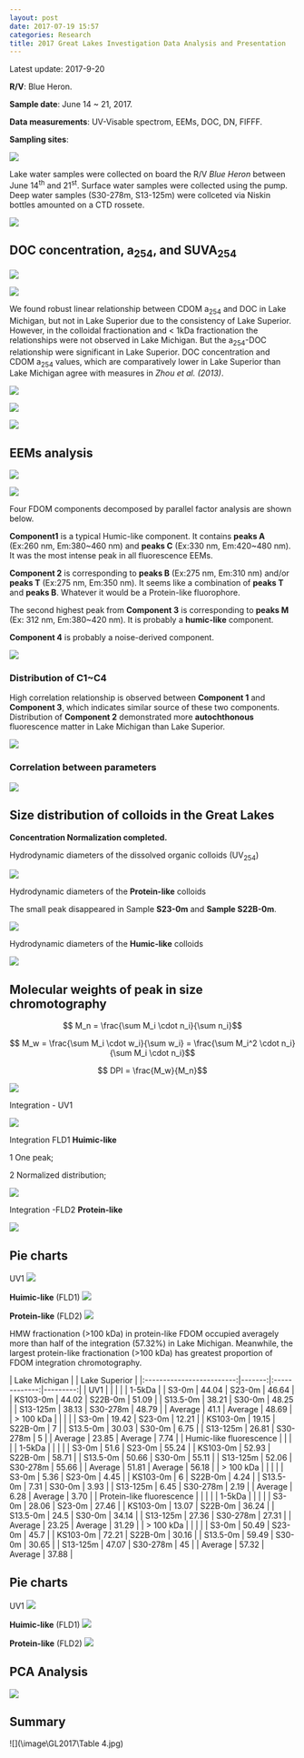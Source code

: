 ```yaml
---
layout: post
date: 2017-07-19 15:57
categories: Research
title: 2017 Great Lakes Investigation Data Analysis and Presentation
---
```


<style>
table{
    border-collapse: collapse;
    border-spacing: 0;
    border:2px solid #000000;
}

th{
    border:2px solid #000000;
}

td{
    border:1px solid #000001;
}
</style>

Latest update: 2017-9-20

**R/V**: Blue Heron.

**Sample date**: June 14 ~ 21, 2017.

**Data measurements**: UV-Visable spectrom, EEMs, DOC, DN, FlFFF.

**Sampling sites**:

![](\image\GL2017\Sampling_map2.jpg)


Lake water samples were collected on board the R/V _Blue Heron_ between June 14<sup>th</sup> and 21<sup>st</sup>. Surface water samples were collected using the pump. Deep water samples (S30-278m, S13-125m) were collceted via Niskin bottles amounted on a CTD rossete.

![](\image\GL2017\Table-1.jpg)

## DOC concentration, a<sub>254</sub>, and SUVA<sub>254</sub>

![](\image\GL2017\Graph1.jpg)


![](\image\GL2017\Graph245.jpg)

We found robust linear relationship between CDOM a<sub>254</sub> and DOC in Lake Michigan, but not in Lake Superior due to the consistency of Lake Superior. However, in the colloidal fractionation and < 1kDa fractionation the relationships were not observed in Lake Michigan. But the a<sub>254</sub>-DOC relationship were significant in Lake Superior. DOC concentration and CDOM a<sub>254</sub> values, which are comparatively lower in Lake Superior than Lake Michigan agree with measures in *Zhou et al. (2013)*.   

![](\image\GL2017\DOC-a254-SUVA-surface.jpg)

![](\image\GL2017\Zhengzhen.jpg)

![](\image\GL2017\Table-2.jpg)

## EEMs analysis

![](\image\GL2017\LakeEEMscombination.jpg)

![](\image\GL2017\bix_fix_hix_surface.jpg)

Four FDOM components decomposed by parallel factor analysis are shown below.

 __Component1__ is a typical Humic-like component. It contains __peaks A__ (Ex:260 nm, Em:380~460 nm) and __peaks C__ (Ex:330 nm, Em:420~480 nm).  It was the most intense peak in all fluorescence EEMs.

 __Component 2__ is corresponding to __peaks B__ (Ex:275 nm, Em:310 nm) and/or __peaks T__ (Ex:275 nm, Em:350 nm). It seems like a combination of __peaks T__ and __peaks B__. Whatever it would be a Protein-like fluorophore.

The second highest peak from __Component 3__ is corresponding to __peaks M__ (Ex: 312 nm, Em:380~420 nm).  It is probably a **humic-like** component.

__Component 4__ is probably a noise-derived component.

![](\image\GL2017\Fluorescence-EEM-Plot-of-components.jpg)

### Distribution of C1~C4

High correlation relationship is observed between **Component 1** and **Component 3**, which indicates similar source of these two components. Distribution of **Component 2** demonstrated more **autochthonous** fluorescence matter in Lake Michigan than Lake Superior.

![](\image\GL2017\C1-C4.jpg)

### Correlation between parameters

![](\image\GL2017\Correlation.jpg)

## Size distribution of colloids in the Great Lakes

**Concentration Normalization completed.**

Hydrodynamic diameters of the dissolved organic colloids (UV<sub>254</sub>)

![](\image\GL2017\Multiple-samples---Hydrodynamic-diameter-nm-UV1-lake2017.jpg)

Hydrodynamic diameters of the __Protein-like__ colloids

The small peak disappeared in Sample **S23-0m** and **Sample S22B-0m**.

![](\image\GL2017\Multiple-samples---Hydrodynamic-diameter-nm-FLD2-lake2017.jpg)

Hydrodynamic diameters of the __Humic-like__ colloids

![](\image\GL2017\Multiple-samples---Hydrodynamic-diameter-(nm)-FLD1-lake2017.jpg)

## Molecular weights of peak in size chromotography

$$ M_n = \frac{\sum M_i \cdot n_i}{\sum n_i}$$

$$ M_w = \frac{\sum M_i \cdot w_i}{\sum w_i} = \frac{\sum M_i^2 \cdot n_i}{\sum M_i \cdot n_i}$$

$$ DPI = \frac{M_w}{M_n}$$

![](\image\GL2017\Table-3.jpg)

<!-- ![](\image\GL2017\Mwcalculation.jpg) -->

Integration - UV1

![](\image\GL2017\Multiple-samples---Integrations-of-each-size-intervals-Da-UV1.jpg)

Integration FLD1 __Huimic-like__

1 One peak;

2 Normalized distribution;

![](\image\GL2017\Multiple-samples---Integrations-of-each-size-intervals-Da-FLD1.jpg)

Integration -FLD2 __Protein-like__

![](\image\GL2017\Multiple-samples---Integrations-of-each-size-intervals-Da-FLD2.jpg)

## Pie charts

UV1
![](\image\GL2017\Multiple-samples---Pie-Chartss-of-each-size-intervals-Da-UV1.jpg)

__Huimic-like__ (FLD1)
![](\image\GL2017\Multiple-samples---Pie-Chartss-of-each-size-intervals-Da-FLD1.jpg)

__Protein-like__ (FLD2)
![](\image\GL2017\Multiple-samples---Pie-Chartss-of-each-size-intervals-Da-FLD2.jpg)

HMW fractionation (>100 kDa) in protein-like FDOM occupied averagely more than half of the integration (57.32%) in Lake Michigan. Meanwhile, the largest protein-like fractionation (>100 kDa) has greatest proportion of FDOM integration chromotography.

|       Lake Michigan       |       |      Lake Superior      |
|:-------------------------:|-------:|:-------------:|---------:|
| UV1                       |       |               |         |
| 1-5kDa                                                      |
| S3-0m                     | 44.04 | S23-0m        | 46.64   |
| KS103-0m                  | 44.02 | S22B-0m       | 51.09   |
| S13.5-0m                  | 38.21 | S30-0m        | 48.25   |
| S13-125m                  | 38.13 | S30-278m      | 48.79   |
| Average                   | 41.1  | Average       | 48.69 |
| > 100 kDa                 |       |               |         |
| S3-0m                     | 19.42 | S23-0m        | 12.21   |
| KS103-0m                  | 19.15 | S22B-0m       | 7       |
| S13.5-0m                  | 30.03 | S30-0m        | 6.75    |
| S13-125m                  | 26.81 | S30-278m      | 5       |
| Average                   | 23.85 | Average       | 7.74    |
| Humic-like fluorescence   |       |               |         |
| 1-5kDa                    |       |               |         |
| S3-0m                     | 51.6  | S23-0m        | 55.24   |
| KS103-0m                  | 52.93 | S22B-0m       | 58.71   |
| S13.5-0m                  | 50.66 | S30-0m        | 55.11   |
| S13-125m                  | 52.06 | S30-278m      | 55.66   |
| Average                   | 51.81 | Average       | 56.18   |
| > 100 kDa                 |       |               |         |
| S3-0m                     | 5.36  | S23-0m        | 4.45    |
| KS103-0m                  | 6     | S22B-0m       | 4.24    |
| S13.5-0m                  | 7.31  | S30-0m        | 3.93    |
| S13-125m                  | 6.45  | S30-278m      | 2.19    |
| Average                   | 6.28  | Average       | 3.70    |
| Protein-like fluorescence |       |               |         |
| 1-5kDa                    |       |               |         |
| S3-0m                     | 28.06 | S23-0m        | 27.46   |
| KS103-0m                  | 13.07 | S22B-0m       | 36.24   |
| S13.5-0m                  | 24.5  | S30-0m        | 34.14   |
| S13-125m                  | 27.36 | S30-278m      | 27.31   |
| Average                   | 23.25 | Average       | 31.29   |
| > 100 kDa                 |       |               |         |
| S3-0m                     | 50.49 | S23-0m        | 45.7    |
| KS103-0m                  | 72.21 | S22B-0m       | 30.16   |
| S13.5-0m                  | 59.49 | S30-0m        | 30.65   |
| S13-125m                  | 47.07 | S30-278m      | 45      |
| Average                   | 57.32 | Average       | 37.88   |

## Pie charts

UV1
![](\image\GL2017\Multiple-samples---Pie-Chartss-of-each-size-intervals-Da-_Combined_with_LMWUV1.jpg)

__Huimic-like__ (FLD1)
![](\image\GL2017\Multiple-samples---Pie-Chartss-of-each-size-intervals-Da-_Combined_with_LMWFLD1.jpg)

__Protein-like__ (FLD2)
![](\image\GL2017\Multiple-samples---Pie-Chartss-of-each-size-intervals-Da-_Combined_with_LMWFLD2.jpg)

## PCA Analysis

![](\image\GL2017\PCA-Analysis_esclipes.jpg)

## Summary
![](\image\GL2017\Table 4.jpg)

